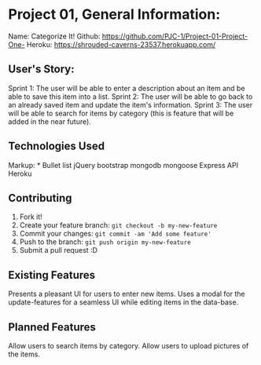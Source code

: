 # Project 01, General Information:

Name: Categorize It!
Github: https://github.com/PJC-1/Project-01-Project-One-
Heroku: https://shrouded-caverns-23537.herokuapp.com/


## User's Story:

Sprint 1: The user will be able to enter a description about an item and be able to save this item into a list.
Sprint 2: The user will be able to go back to an already saved item and update the item's information.
Sprint 3: The user will be able to search for items by category (this is feature that will be added in the near future).


## Technologies Used
Markup: * Bullet list
        jQuery
        bootstrap
        mongodb
        mongoose
        Express API
        Heroku

## Contributing

1. Fork it!
2. Create your feature branch: `git checkout -b my-new-feature`
3. Commit your changes: `git commit -am 'Add some feature'`
4. Push to the branch: `git push origin my-new-feature`
5. Submit a pull request :D

## Existing Features

Presents a pleasant UI for users to enter new items.
Uses a modal for the update-features for a seamless UI while editing items in the data-base.


## Planned Features

Allow users to search items by category.
Allow users to upload pictures of the items.

